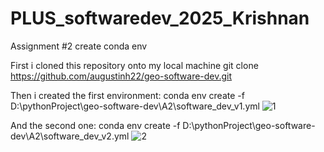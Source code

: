 # PLUS_softwaredev_2025_Krishnan
Assignment #2 create conda env

First i cloned this repository onto my local machine
git clone https://github.com/augustinh22/geo-software-dev.git

Then i created the first environment: 
conda env create -f D:\pythonProject\geo-software-dev\A2\software_dev_v1.yml
![1](https://github.com/user-attachments/assets/d394ce22-b29f-44a7-8d85-640b6cd61033)

And the second one: 
conda env create -f D:\pythonProject\geo-software-dev\A2\software_dev_v2.yml
![2](https://github.com/user-attachments/assets/bd73885b-40e3-4301-a886-ce93413ca631)


